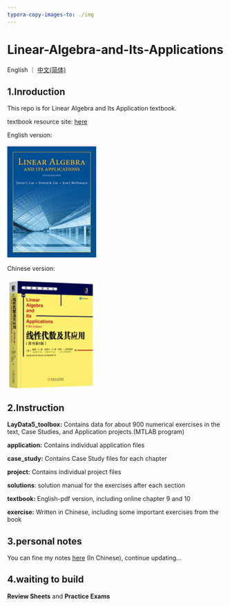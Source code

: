 ```yaml
---
typora-copy-images-to: ./img
---
```


# Linear-Algebra-and-Its-Applications

English ｜ [中文(简体)](README-zh-CN.md)

## 1.Inroduction

This repo is for Linear Algebra and Its Application textbook.

textbook resource site: [here](https://wps.pearsoned.com/aw_lay_linearalgebra_5/)

English version:

![image-20230118132720852](img/image-20230118132720852.png)



Chinese version:

![image-20230118132203188](img/image-20230118132203188.png)



## 2.Instruction

**LayData5_toolbox:** Contains data for about 900 numerical exercises in the text, Case Studies, and Application projects.(MTLAB program)

**application:** Contains individual application files

**case_study:** Contains Case Study files for each chapter

**project:** Contains individual project files

**solutions**: solution manual for the exercises after each section

**textbook:** English-pdf version, including online chapter 9 and 10

**exercise:** Written in Chinese, including some important exercises from the book



## 3.personal notes

You can fine my notes [here](https://ascendho.github.io/Linear-Algebra-and-Its-Applications/) (In Chinese), continue updating...



## 4.waiting to build

**Review Sheets** and **Practice Exams**

